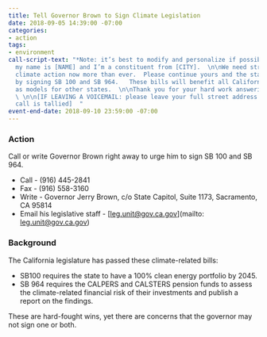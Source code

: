 ```yaml
---
title: Tell Governor Brown to Sign Climate Legislation
date: 2018-09-05 14:39:00 -07:00
categories:
- action
tags:
- environment
call-script-text: "*Note: it’s best to modify and personalize if possible*  \n\nHi,
  my name is [NAME] and I’m a constituent from [CITY].  \n\nWe need strong and immediate
  climate action now more than ever.  Please continue yours and the state’s leadership
  by signing SB 100 and SB 964.   These bills will benefit all Californians and serve
  as models for other states.  \n\nThank you for your hard work answering the phones.
  \ \n\n[IF LEAVING A VOICEMAIL: please leave your full street address to ensure your
  call is tallied]  "
event-end-date: 2018-09-10 23:59:00 -07:00
---
```


### Action
Call or write Governor Brown right away to urge him to sign SB 100 and SB 964.
* Call -  (916) 445-2841  
* Fax - (916) 558-3160
* Write - Governor Jerry Brown, c/o State Capitol, Suite 1173, Sacramento, CA 95814  
* Email his legislative staff - [leg.unit@gov.ca.gov](mailto: leg.unit@gov.ca.gov)   

### Background
The California legislature has passed these climate-related bills:
* SB100 requires the state to have a 100% clean energy portfolio by 2045.  
* SB 964 requires the CALPERS and CALSTERS pension funds to assess the climate-related financial risk of their investments and publish a report on the findings.  

These are hard-fought wins, yet there are concerns that the governor may not sign one or both.  
